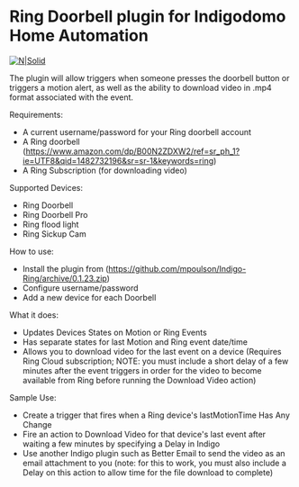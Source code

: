 # Ring Doorbell plugin for Indigodomo Home Automation

[![N|Solid](http://forums.indigodomo.com/static/www/images/wordmark.png)](http://indigodomo.com)

The plugin will allow triggers when someone presses the doorbell button or triggers a motion alert, as well as the ability to download video in .mp4 format associated with the event.

Requirements:
- A current username/password for your Ring doorbell account
- A Ring doorbell (https://www.amazon.com/dp/B00N2ZDXW2/ref=sr_ph_1?ie=UTF8&qid=1482732196&sr=sr-1&keywords=ring)
- A Ring Subscription (for downloading video)

Supported Devices:
- Ring Doorbell
- Ring Doorbell Pro
- Ring flood light
- Ring Sickup Cam

How to use:
- Install the plugin from (https://github.com/mpoulson/Indigo-Ring/archive/0.1.23.zip)
- Configure username/password
- Add a new device for each Doorbell

What it does:
- Updates Devices States on Motion or Ring Events 
- Has separate states for last Motion and Ring event date/time
- Allows you to download video for the last event on a device (Requires Ring Cloud subscription; NOTE: you must include a short delay of a few minutes after the event triggers in order for the video to become available from Ring before running the Download Video action)

Sample Use:
- Create a trigger that fires when a Ring device's lastMotionTime Has Any Change
- Fire an action to Download Video for that device's last event after waiting a few minutes by specifying a Delay in Indigo
- Use another Indigo plugin such as Better Email to send the video as an email attachment to you (note: for this to work, you must also include a Delay on this action to allow time for the file download to complete)
